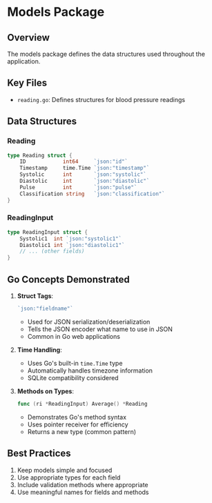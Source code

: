 # Models Package

## Overview
The models package defines the data structures used throughout the application.

## Key Files
- `reading.go`: Defines structures for blood pressure readings

## Data Structures

### Reading
```go
type Reading struct {
    ID            int64     `json:"id"`
    Timestamp     time.Time `json:"timestamp"`
    Systolic      int       `json:"systolic"`
    Diastolic     int       `json:"diastolic"`
    Pulse         int       `json:"pulse"`
    Classification string   `json:"classification"`
}
```

### ReadingInput
```go
type ReadingInput struct {
    Systolic1  int `json:"systolic1"`
    Diastolic1 int `json:"diastolic1"`
    // ... (other fields)
}
```

## Go Concepts Demonstrated

1. **Struct Tags**:
   ```go
   `json:"fieldname"`
   ```
   - Used for JSON serialization/deserialization
   - Tells the JSON encoder what name to use in JSON
   - Common in Go web applications

2. **Time Handling**:
   - Uses Go's built-in `time.Time` type
   - Automatically handles timezone information
   - SQLite compatibility considered

3. **Methods on Types**:
   ```go
   func (ri *ReadingInput) Average() *Reading
   ```
   - Demonstrates Go's method syntax
   - Uses pointer receiver for efficiency
   - Returns a new type (common pattern)

## Best Practices
1. Keep models simple and focused
2. Use appropriate types for each field
3. Include validation methods where appropriate
4. Use meaningful names for fields and methods
